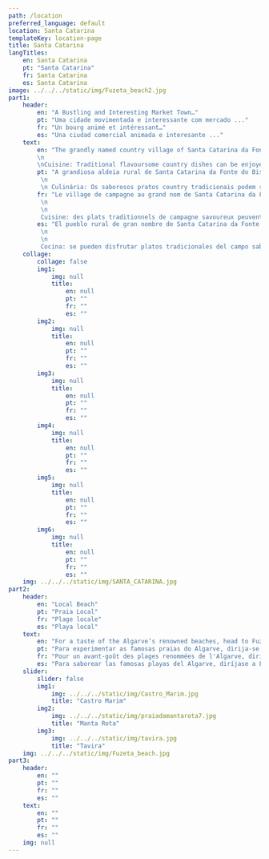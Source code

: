 ```yaml
---
path: /location
preferred_language: default
location: Santa Catarina
templateKey: location-page
title: Santa Catarina
langTitles:
    en: Santa Catarina
    pt: "Santa Catarina"
    fr: Santa Catarina
    es: Santa Catarina
image: ../../../static/img/Fuzeta_beach2.jpg
part1: 
    header: 
        en: "A Bustling and Interesting Market Town…"
        pt: "Uma cidade movimentada e interessante com mercado ..."
        fr: "Un bourg animé et intéressant…"
        es: "Una ciudad comercial animada e interesante ..."
    text: 
        en: "The grandly named country village of Santa Catarina da Fonte do Bispo sits in the rolling foothills of the Serra da Caldeirão, mid-distance between Tavira and São Brás de Alportel and only some 15km from the golden beaches at Fuzeta. Basic amenities including a well-stocked mini-market and a tempting café/bakery can be found at the heart of the village, home also the famed kilns producing Santa Caterina terracotta tiles, many of which adorn terraces and swimming pool surrounds across the Algarve.
        \n
        \nCuisine: Traditional flavoursome country dishes can be enjoyed at a handful of local eateries while a greater selection are but a short drive in any direction!"
        pt: "A grandiosa aldeia rural de Santa Catarina da Fonte do Bispo situa-se no sopé ondulante da Serra da Caldeirão, a meia distância entre Tavira e São Brás de Alportel e apenas a cerca de 15 km das praias douradas da Fuzeta. Amenidades básicas, incluindo um minimercado bem abastecido e um café / padaria tentador, podem ser encontradas no centro da vila, onde também ficam os famosos fornos que produzem ladrilhos de terracota Santa Caterina, muitos dos quais adornam terraços e piscinas em todo o Algarve.
         \n
         \n Culinária: Os saborosos pratos country tradicionais podem ser apreciados em um punhado de restaurantes locais, enquanto uma seleção maior está a uma curta distância de carro em qualquer direção!"
        fr: "Le village de campagne au grand nom de Santa Catarina da Fonte do Bispo se trouve dans les contreforts vallonnés de la Serra da Caldeirão, à mi-distance entre Tavira et São Brás de Alportel et à seulement 15 km des plages dorées de Fuzeta. Les commodités de base, y compris une supérette bien approvisionnée et un café/boulangerie tentant, se trouvent au cœur du village, qui abrite également les célèbres fours produisant des carreaux de terre cuite de Santa Caterina, dont beaucoup ornent les terrasses et les abords de la piscine à travers l'Algarve.
         \n
         \n
         Cuisine: des plats traditionnels de campagne savoureux peuvent être dégustés dans une poignée de restaurants locaux, tandis qu'un plus grand choix n'est qu'à une courte distance en voiture dans n'importe quelle direction!"
        es: "El pueblo rural de gran nombre de Santa Catarina da Fonte do Bispo se encuentra en las colinas onduladas de la Serra da Caldeirão, a media distancia entre Tavira y São Brás de Alportel y a solo unos 15 km de las playas doradas de Fuzeta. En el corazón del pueblo se pueden encontrar servicios básicos que incluyen un minimercado bien surtido y una tentadora cafetería / panadería, que también alberga los famosos hornos que producen baldosas de terracota de Santa Caterina, muchas de las cuales adornan terrazas y alrededores de piscinas en todo el Algarve.
         \n
         \n
         Cocina: se pueden disfrutar platos tradicionales del campo sabrosos en un puñado de restaurantes locales, mientras que una mayor selección se encuentra a poca distancia en automóvil en cualquier dirección."
    collage:
        collage: false
        img1: 
            img: null
            title: 
                en: null
                pt: ""
                fr: ""
                es: ""
        img2: 
            img: null
            title: 
                en: null
                pt: ""
                fr: ""
                es: ""
        img3: 
            img: null
            title: 
                en: null
                pt: ""
                fr: ""
                es: ""
        img4: 
            img: null
            title: 
                en: null
                pt: ""
                fr: ""
                es: ""
        img5: 
            img: null
            title: 
                en: null
                pt: ""
                fr: ""
                es: ""
        img6: 
            img: null
            title: 
                en: null
                pt: ""
                fr: ""
                es: ""
    img: ../../../static/img/SANTA_CATARINA.jpg
part2:
    header: 
        en: "Local Beach"
        pt: "Praia Local"
        fr: "Plage locale"
        es: "Playa local"
    text: 
        en: "For a taste of the Algarve’s renowned beaches, head to Fuzeta where both the lagoon side beach and the island beach, reached by short ferry crossing, will surely delight beach lovers for their stretches of dune backed sands lapped by the clear clean waters of the Atlantic."
        pt: "Para experimentar as famosas praias do Algarve, dirija-se à Fuzeta onde tanto a praia da lagoa como a praia da ilha, alcançadas por uma curta travessia de ferry, irão certamente deliciar os amantes da praia pelos seus trechos de areias dunares banhadas pelas águas límpidas e límpidas do Atlântico ."
        fr: "Pour un avant-goût des plages renommées de l'Algarve, dirigez-vous vers Fuzeta où la plage côté lagon et la plage de l'île, accessibles par une courte traversée en ferry, raviront sûrement les amoureux de la plage pour leurs étendues de sable adossé aux dunes baignées par les eaux claires et propres de l'Atlantique."
        es: "Para saborear las famosas playas del Algarve, diríjase a Fuzeta, donde tanto la playa junto a la laguna como la playa de la isla, a la que se llega en ferry, seguramente deleitarán a los amantes de la playa por sus tramos de arenas con dunas bañadas por las limpias aguas del Atlántico."
    slider:
        slider: false
        img1: 
            img: ../../../static/img/Castro_Marim.jpg
            title: "Castro Marim"
        img2: 
            img: ../../../static/img/praiadamantarota7.jpg
            title: "Manta Rota"
        img3: 
            img: ../../../static/img/tavira.jpg
            title: "Tavira"
    img: ../../../static/img/Fuzeta_beach.jpg
part3:
    header: 
        en: ""
        pt: ""
        fr: ""
        es: ""
    text: 
        en: ""
        pt: ""
        fr: ""
        es: ""
    img: null
---
```

